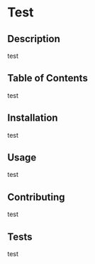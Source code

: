 # Test 
  
## Description 
  test 
  
## Table of Contents
  test 
  
## Installation
  test 
  
## Usage
  test  
  
## Contributing
  test  
  
## Tests
  test